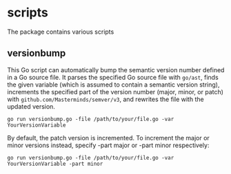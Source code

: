# scripts
The package contains various scripts


## versionbump
This Go script can automatically bump the semantic version number defined in a Go source file. It parses the specified Go source file with `go/ast`, finds the given variable (which is assumed to contain a semantic version string), increments the specified part of the version number (major, minor, or patch) with `github.com/Masterminds/semver/v3`, and rewrites the file with the updated version.

```
go run versionbump.go -file /path/to/your/file.go -var YourVersionVariable
```

By default, the patch version is incremented. To increment the major or minor versions instead, specify -part major or -part minor respectively:

```
go run versionbump.go -file /path/to/your/file.go -var YourVersionVariable -part minor
```
